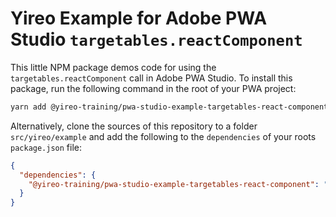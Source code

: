 # Yireo Example for Adobe PWA Studio `targetables.reactComponent` 

This little NPM package demos code for using the `targetables.reactComponent` call in Adobe PWA Studio. To install this package, run the following command in the root of your PWA project:

```bash
yarn add @yireo-training/pwa-studio-example-targetables-react-component
```

Alternatively, clone the sources of this repository to a folder `src/yireo/example` and add the following to the `dependencies` of your roots `package.json` file:

```json
{
  "dependencies": {
    "@yireo-training/pwa-studio-example-targetables-react-component": "src/yireo/example"
  }
}
```
